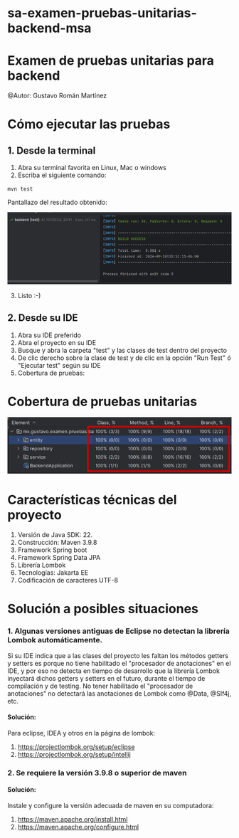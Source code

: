 # sa-examen-pruebas-unitarias-backend-msa
# Examen de pruebas unitarias para backend

@Autor: Gustavo Román Martínez

# Cómo ejecutar las pruebas
## 1. Desde la terminal
1. Abra su terminal favorita en Linux, Mac o windows
2. Escriba el siguiente comando:
```
mvn test
   ```
Pantallazo del resultado obtenido:

![img.png](img.png)

3. Listo :-)

## 2. Desde su IDE
1. Abra su IDE preferido
2. Abra el proyecto en su IDE
3. Busque y abra la carpeta "test" y las clases de test dentro del proyecto
4. De clic derecho sobre la clase de test y de clic en la opción "Run Test" ó "Ejecutar test" según su IDE
5. Cobertura de pruebas:

# Cobertura de pruebas unitarias
![img_3.png](img_3.png)

# Características técnicas del proyecto
1. Versión de Java SDK: 22.
2. Construcción: Maven 3.9.8
3. Framework Spring boot
4. Framework Spring Data JPA
5. Librería Lombok
6. Tecnologías: Jakarta EE
7. Codificación de caracteres UTF-8

# Solución a posibles situaciones
### 1. Algunas versiones antiguas de Eclipse no detectan la librería Lombok automáticamente.

Si su IDE indica que a las clases del proyecto les faltan los métodos getters y setters es porque no tiene habilitado el
"procesador de anotaciones" en el IDE, y por eso no detecta en tiempo de desarrollo que la librería Lombok inyectará
dichos getters y setters en el futuro, durante el tiempo de compilación y de testing.
No tener habilitado el "procesador de anotaciones" no detectará las anotaciones de Lombok como @Data, @Slf4j, etc.
#### Solución:
Para eclipse, IDEA y otros en la página de lombok: 
1. https://projectlombok.org/setup/eclipse
2. https://projectlombok.org/setup/intellij

### 2. Se requiere la versión 3.9.8 o superior de maven
#### Solución:
Instale y configure la versión adecuada de maven en su computadora:
1. https://maven.apache.org/install.html
2. https://maven.apache.org/configure.html